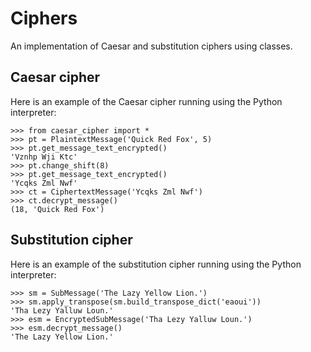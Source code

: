 # Ciphers
An implementation of Caesar and substitution ciphers using classes.
## Caesar cipher
Here is an example of the Caesar cipher running using the Python interpreter:
```
>>> from caesar_cipher import *
>>> pt = PlaintextMessage('Quick Red Fox', 5)
>>> pt.get_message_text_encrypted()
'Vznhp Wji Ktc'
>>> pt.change_shift(8)
>>> pt.get_message_text_encrypted()
'Ycqks Zml Nwf'
>>> ct = CiphertextMessage('Ycqks Zml Nwf')
>>> ct.decrypt_message()
(18, 'Quick Red Fox')
```
## Substitution cipher
Here is an example of the substitution cipher running using the Python interpreter:
```
>>> sm = SubMessage('The Lazy Yellow Lion.')
>>> sm.apply_transpose(sm.build_transpose_dict('eaoui'))
'Tha Lezy Yalluw Loun.'
>>> esm = EncryptedSubMessage('Tha Lezy Yalluw Loun.')
>>> esm.decrypt_message()
'The Lazy Yellow Lion.'
```

